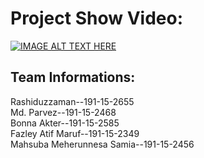 # Project Show Video:




[![IMAGE ALT TEXT HERE](https://img.youtube.com/vi/oP7wm-0Iyas/0.jpg)](https://www.youtube.com/watch?v=oP7wm-0Iyas)

## Team Informations:
Rashiduzzaman--191-15-2655 <br/>
Md. Parvez--191-15-2468 <br/>
Bonna Akter--191-15-2585 <br/>
Fazley Atif Maruf--191-15-2349 <br/>
Mahsuba Meherunnesa Samia--191-15-2456
